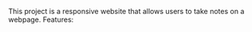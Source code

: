 This project is a responsive website that allows users to take notes on a webpage.
    Features:
        